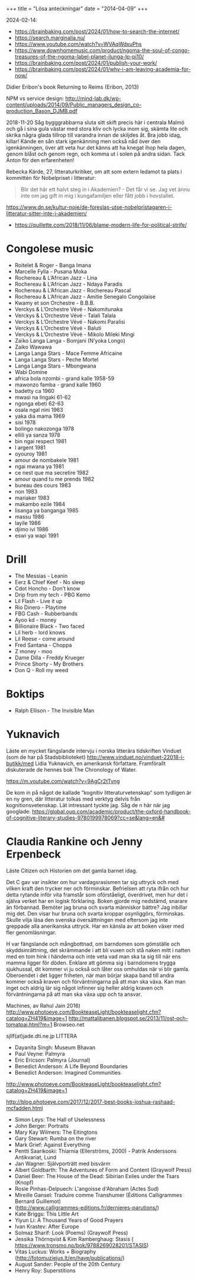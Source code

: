 +++
title = "Lösa anteckningar"
date = "2014-04-09"
+++

2024-02-14:

- https://brainbaking.com/post/2024/01/how-to-search-the-internet/
- https://search.marginalia.nu/
- https://www.youtube.com/watch?v=WVAqWdxuPhs
- https://www.downhomemusic.com/product/ngoma-the-soul-of-congo-treasures-of-the-ngoma-label-planet-ilunga-lp-pi10/
- https://brainbaking.com/post/2024/01/publish-your-work/
- https://brainbaking.com/post/2024/01/why-i-am-leaving-academia-for-now/




Didier Eribon's book Returning to Reims (Eribon, 2013)

NPM vs service design:
http://mind-lab.dk/wp-content/uploads/2014/09/Public_managers_design_co-production_Bason_DJMB.pdf


2018-11-20
Såg bygggrabbarna sluta sitt skift precis här i centrala Malmö och gå i sina gula västar med stora kliv och lycka inom sig, skämta lite och skrika några glada tillrop till varandra innan de skiljdes åt. Bra jobb idag, killar! Kände en sån stark igenkänning men också nåd över den igenkänningen, över att veta hur det känns att ha knegat ihop hela dagen, genom blåst och genom regn, och komma ut i solen på andra sidan. Tack Anton för den erfarenheten!

 
 Rebecka Kärde, 27, litteraturkritiker, om att som extern ledamot ta plats i kommittén för Nobelpriset i litteratur: 
 
 > Blir det här ett halvt steg in i Akademien? - Det får vi se. Jag vet ännu inte om jag gift in mig i kungafamiljen eller fått jobb i hovstallet.

https://www.dn.se/kultur-noje/de-foreslas-utse-nobelpristagaren-i-litteratur-sitter-inte-i-akademien/


* https://quillette.com/2018/11/06/blame-modern-life-for-political-strife/

# Congolese music

- Roitelet & Roger - Banga Imana
- Marcelle Fylla - Pusana Moka
- Rochereau & L’African Jazz - Lina
- Rochereau & L’African Jazz - Ndaya Paradis
- Rochereau & L’African Jazz - Rochereau Pascal
- Rochereau & L’African Jazz - Amitie Senegalo Congolaise
- Kwamy et son Orchestre - B.B.B.
- Verckys & L’Orchestre Vévé - Nakomitunaka
- Verckys & L’Orchestre Vévé - Talali Talala
- Verckys & L’Orchestre Vévé - Nakomi Paralisi
- Verckys & L’Orchestre Vévé - Baluti
- Verckys & L’Orchestre Vévé - Mikolo Mileki Mingi
- Zaïko Langa Langa - Bomjani (N’yoka Longo)
- Zaiko Wawawa
- Langa Langa Stars - Mace Femme Africaine
- Langa Langa Stars - Peche Mortel
- Langa Langa Stars - Mbongwana 
- Wabi Domine
- africa bola nzombi - grand kalle  1958-59
- mawonzo famba - grand kalle 1960
- badetty ca 1960
- mwasi na lingaki 61-62
- ngonga ebeti 62-63
- osala ngal nini 1963
- yaka dia mama 1969
- sisi 1978
- bolingo nakozonga 1978
- ellili ya sanza 1978
- bin ngai respect 1981
- l argent 1981
- oyouroy 1981
- amour de nombakele 1981
- ngai mwana ya 1981
- ce nest que ma secretire 1982
- amour quand tu me prends 1982
- bureau des cours 1983
- non 1983
- mariaker 1983
- makambo ezile 1984
- lisanga ya banganga 1985
- massu 1986
- layile 1986
- djimo ivi 1986
- eswi ya wapi 1991

# Drill

- The Messias - Leanin
- Eerz & Chief Keef - No sleep
- Cdot Honcho - Don’t know
- Drip from my tech - PBG Kemo
- Lil Flash - Live it up
- Rio Dinero - Playtime 
- FBG Cash - Rubberbands
- Ayoo kd - money
- Billionaire Black - Two faced
- Lil herb - lord knows
- Lil Reese - come around
- Fred Santana - Choppa
- Z money - moo
- Dame Dilla - Freddy Krueger
- Prince Shorty - My Brothers
- Don Q - Roll my weed

# Boktips

- Ralph Ellison - The Invisible Man

# Yuknavich
Läste en mycket fängslande intervju i norska litterära tidskriften Vinduet (som de har på Stadsbiblioteket) http://www.vinduet.no/vinduet-22018-i-butikk/med Lidia Yuknavich, en amerikansk författare. Framförallt diskuterade de hennes bok The Chronology of Water. 

https://m.youtube.com/watch?v=9AgCr2tTvng

De kom in på  något de kallade ”kognitiv litteraturvetenskap” som tydligen är en ny gren, där litteratur tolkas med verktyg delvis från kognitionsvetenskap. Lät intressant tyckte jag. Såg de n här när jag googlade: https://global.oup.com/academic/product/the-oxford-handbook-of-cognitive-literary-studies-9780199978069?cc=se&lang=en&#

# Claudia Rankine och Jenny Erpenbeck
Läste Citizen och Historien om det gamla barnet idag.

Det C gav var insikter om hur vardagsrasismen tar sig uttryck och med vilken kraft den trycker ner och förminskar. Befrielsen att ryta ifrån och hur detta rytande inför vita framstår som oförståeligt, överdrivet, men hur det i själva verket har en logisk förklaring. Boken gjorde mig nedstämd, snarare än förbannad. Bemöter jag bruna och svarta människor bättre? Jag inbillar mig det. Den visar hur bruna och svarta kroppar osynliggörs, förminskas. Skulle vilja läsa den svenska översättningen med eftersom jag inte greppade alla anerikanska uttryck. Har en känsla av att boken växer med fler genomläsningar.

H var fängslande och mångbottnad, om barndomen som gömställe och skyddsinrättning, det skrämmande i att bli vuxen och stå naken mitt i natten med en tom hink i händerna och inte veta vad man ska ta sig till när ens mamma ligger för döden. Enklare att gömma sig i barndomens trygga sjukhussal, dit kommer vi ju också och låter oss omhuldas när vi blir gamla. Oberoendet i det ligger friheten, när man börjar skapa band till andra kommer också kraven och förväntningarna på att man ska växa. Kan man inget och aldrig lär sig något infinner sig heller aldrig kraven och förväntningarna på att man ska växa upp och ta ansvar.

Machines, av Rahul Jain 2016)
http://www.photoeye.com/BookteaseLight/bookteaselight.cfm?catalog=ZH419&image=1
http://mattalibanen.blogspot.se/2013/11/ost-och-tomatpaj.html?m=1
Browseo.net

sjllf(at)jade.dti.ne.jp
LITTERA

- Dayanita Singh: Museum Bhavan
- Paul Veyne: Palmyra
- Eric Ericson: Palmyra (Journal)
- Benedict Anderson: A Life Beyond Boundaries
- Benedict Anderson: Imagined Communities

http://www.photoeye.com/BookteaseLight/bookteaselight.cfm?catalog=ZH419&image=1

http://blog.photoeye.com/2017/12/2017-best-books-joshua-rashaad-mcfadden.html

- Simon Leys: The Hall of Uselessness
- John Berger: Portraits
- Mary Kay Wilmers: The Eitingtons
- Gary Stewart: Rumba on the river
- Mark Grief: Against Everything
- Pentti Saarikoski: Thiarnia (Ellerströms, 2000) - Patrik Anderssons Antikvariat, Lund
- Jan Wagner: Självporträtt med bisvärm
- Albert Goldbarth: The Adventures of Form and Content (Graywolf Press)
- Daniel Beer: The House of the Dead: Sibirian Exiles under the Tsars (Knopf)
- Rosie Pinhas-Delpuech: L'angoisse d'Abraham (Actes Sud)
- Mireille Gansel: Traduire comme Transhumer (Éditions Calligrammes Bernard Guillemot)
- (http://www.calligrammes-editions.fr/dernieres-parutions/)
- Kate Briggs: This Little Art
- Yiyun Li: A Thousand Years of Good Prayers
- Ivan Krastev: After Europe
- Solmaz Sharif: Look (Poems) (Graywolf Press)
- Jessika Thörnqvist & Kim Ramberghaug: Stasis ( https://www.tronsmo.no/bok/9788269028201/STASIS)
- Vitas Luckus: Works + Biography (http://fotomuziejus.lt/en/have/publications/)
- August Sander: People of the 20th Century
- Henry Roy: Superstitions
 

